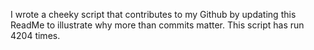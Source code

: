 I wrote a cheeky script that contributes to my Github by updating this ReadMe to illustrate why more than commits matter. This script has run 4204 times.